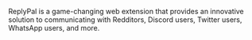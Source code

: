 ReplyPal is a game-changing web extension that provides an innovative solution to communicating with Redditors, Discord users, Twitter users, WhatsApp users, and more.
